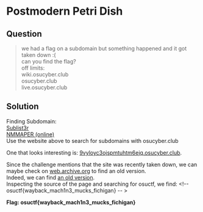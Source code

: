 # Postmodern Petri Dish

## Question

> we had a flag on a subdomain but something happened and it got taken down :(  
> can you find the flag?  
> off limits:  
> wiki.osucyber.club  
> osucyber.club  
> live.osucyber.club

## Solution

Finding Subdomain:  
[Sublist3r](https://github.com/aboul3la/Sublist3r)  
[NMMAPER (online)](https://www.nmmapper.com/sys/tools/subdomainfinder/)  
Use the website above to search for subdomains with osucyber.club

One that looks interesting is: [9vyloyc3ojspmtuhtm6ejq.osucyber.club](9vyloyc3ojspmtuhtm6ejq.osucyber.club).

Since the challenge mentions that the site was recently taken down, we can maybe check on [web.archive.org](web.archive.org) to find an old version.  
Indeed, we can find [an old version](https://web.archive.org/web/20201022183102/http://9vyloyc3ojspmtuhtm6ejq.osucyber.club/).  
Inspecting the source of the page and searching for osuctf, we find: <!-- osuctf{wayback_mach1n3_mucks_fichigan} -- >

**Flag: osuctf{wayback_mach1n3_mucks_fichigan}**
